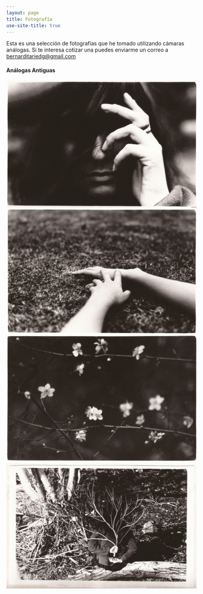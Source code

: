 ```yaml
---
layout: page
title: Fotografía
use-site-title: true
---
```


Esta es una selección de fotografías que he tomado utilizando cámaras análogas. Si te interesa cotizar una puedes enviarme un correo a bernarditariedg@gmail.com

#### Análogas Antiguas

![](/img/fotografia/1_1.jpg)
![](/img/fotografia/1_2.jpg)
![](/img/fotografia/1_3.jpg)
![](/img/fotografia/1_4.jpg)





